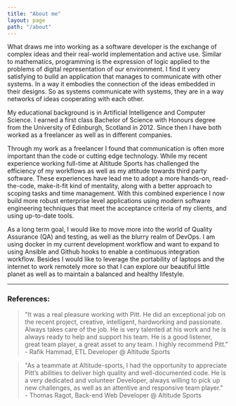 ```yaml
---
title: "About me"
layout: page
path: "/about"
---
```


What draws me into working as a software developer is the exchange of complex ideas and their real-world implementation and active use. Similar to mathematics, programming is the expression of logic applied to the problems of digital representation of our environment. I find it very satisfying to build an application that manages to communicate with other systems. In a way it embodies the connection of the ideas embedded in their designs. So as systems communicate with systems, they are in a way networks of ideas cooperating with each other.

My educational background is in Artificial Intelligence and Computer Science. I earned a first class Bachelor of Science with Honours degree from the University of Edinburgh, Scotland in 2012. Since then I have both worked as a freelancer as well as in different companies.

Through my work as a freelancer I found that communication is often more important than the code or cutting edge technology. While my recent experience working full-time at Altitude Sports has challenged the efficiency of my workflows as well as my attitude towards third party software. These experiences have lead me to adopt a more hands-on, read-the-code, make-it-fit kind of mentality, along with a better approach to scoping tasks and time management. With this combined experience I now build more robust enterprise level applications using modern software engineering techniques that meet the acceptance criteria of my clients, and using up-to-date tools.

As a long term goal, I would like to move more into the world of Quality Assurance (QA) and testing, as well as the blurry realm of DevOps. I am using docker in my current development workflow and want to expand to using Ansible and Github hooks to enable a continuous integration workflow. Besides I would like to leverage the portability of laptops and the internet to work remotely more so that I can explore our beautiful little planet as well as to maintain a balanced and healthy lifestyle. 
___

### References:

>"It was a real pleasure working with Pitt. He did an exceptional job on the recent project, creative, intelligent, hardworking and passionate. Always takes care of the job. He is very talented at his work and he is always ready to help and support his team. He is a good listener, great team player, a great asset to any team. I highly recommend Pitt." <br /> - Rafik Hammad, ETL Developer @ Altitude Sports

>"As a teammate at Altitude-sports, I had the opportunity to appreciate Pitt’s abilities to deliver high quality and well-documented code. He is a very dedicated and volunteer Developer, always willing to pick up new challenges, as well as an attentive and responsive team player."  <br /> - Thomas Ragot, Back-end Web Developer @ Altitude Sports


